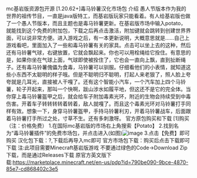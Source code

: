 mc基岩版资源包开源
[1.20.62+]毒马铃薯汉化市场包
介绍
愚人节版本作为我的世界的祖传节目，一直是java版特工，而基岩版玩家只能看着。有人给基岩版也做了一个愚人节版本，而且主题也是毒马铃薯更新。在基岩版市场中输入potato，就能找到这个免费的附加包，下载之后再点击激活，附加键就会跳转到创建世界界面，可以说非常方便。进入游戏之后，有一本更新说明，大概意思就是……自己上游戏看吧，里面加入了一些和毒马铃薯有关的家具。点击可以坐上去的这种，然后还有马铃薯气球，右键放置，它就会飘起来。你也可以用栓绳给它拴住。有意思的是，如果你坐在气球上面，气球即使被拴住了，它也会一直向上飘，直到扯断绳子。还有毒马铃薯傀儡为食毒，马铃薯可以驯服。仔细看他们的小表情，就知道这些小东西不太聪明的样子哦。但是不聪明归不聪明，打起人来老狠了，照人脸上夸夸就是几耳光，直接被人干嘎了。还有这个智能小汽车，一个汽车加上四个马铃薯，轮子开起来，那叫一个快啊，跋山涉水如履平地，但这还不是它的完全体。当你穿上毒马铃薯盔甲之后，就会给车子附加毒素光环，附近的生物会持续受到中毒伤害。开着车子转转转转着转着，敌人就嘎了。而且这个毒素光环对马铃薯打手同样有效。想象一下，身穿马铃薯盔甲，手持马铃薯利刃，开着马铃薯战车，后面跟着马铃薯打手所过之处，寸草不生。还有多刺激呀。
官方原包购买和下载
[1]购买（注：价格免费）
1.在国际mc基岩版的市场右上角搜索【Potato】
2.找到名为“毒马铃薯插件”的免费市场包，并点击进入(如图)![image](https://github.com/user-attachments/assets/fee3c90c-9cc7-44c5-8a3e-7bb5433a9a15)
3.点击【免费】即可购买
汉化包下载：?,下载后再导入mc即可
官方市场包下载：购买后点击下载即可下载
注:此项目需要Minecraft基岩版游戏
不要通过绿色的Code→Download Zip 下载，而是通过Releases下载
原官方英文版下载:https://marketplace.minecraft.net/en-us/pdp?id=790be090-9bce-4870-85e7-cd868402c3e5
